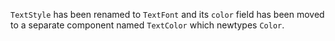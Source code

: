 `TextStyle` has been renamed to `TextFont` and its `color` field has been moved to a separate component named `TextColor` which newtypes `Color`.
